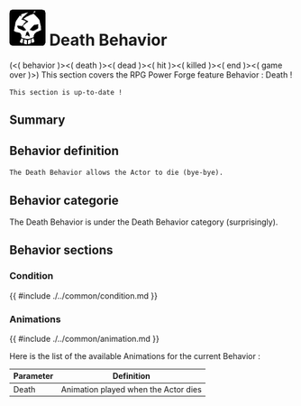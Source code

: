 # ![behavior_icon.png](../../../../../../../media/user_manual/game_mecanics/behaviors/icons/Death.png) Death Behavior
(<( behavior )><( death )><( dead )><( hit )><( killed )><( end )><( game over )>)
This section covers the RPG Power Forge feature Behavior : Death !

```admonish success title="Oh yeah"
This section is up-to-date !
```

## Summary

## Behavior definition
```admonish summary title="Death Behavior"
The Death Behavior allows the Actor to die (bye-bye).
```

## Behavior categorie
The Death Behavior is under the Death Behavior category (surprisingly).

## Behavior sections

### Condition
{{ #include ./../common/condition.md }}

### Animations
{{ #include ./../common/animation.md }}

Here is the list of the available Animations for the current Behavior :

Parameter |Definition
---|---
Death|Animation played when the Actor dies